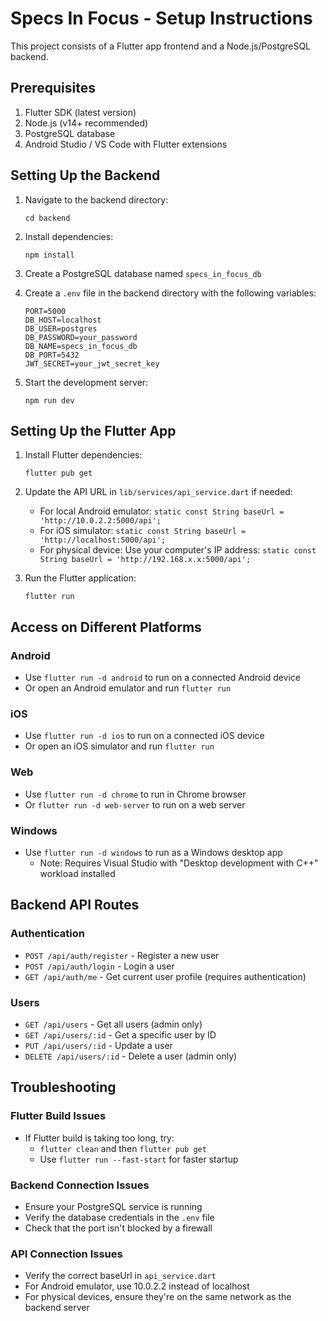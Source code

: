 # Specs In Focus - Setup Instructions

This project consists of a Flutter app frontend and a Node.js/PostgreSQL backend.

## Prerequisites

1. Flutter SDK (latest version)
2. Node.js (v14+ recommended)
3. PostgreSQL database
4. Android Studio / VS Code with Flutter extensions

## Setting Up the Backend

1. Navigate to the backend directory:
   ```
   cd backend
   ```

2. Install dependencies:
   ```
   npm install
   ```

3. Create a PostgreSQL database named `specs_in_focus_db`

4. Create a `.env` file in the backend directory with the following variables:
   ```
   PORT=5000
   DB_HOST=localhost
   DB_USER=postgres
   DB_PASSWORD=your_password
   DB_NAME=specs_in_focus_db
   DB_PORT=5432
   JWT_SECRET=your_jwt_secret_key
   ```

5. Start the development server:
   ```
   npm run dev
   ```

## Setting Up the Flutter App

1. Install Flutter dependencies:
   ```
   flutter pub get
   ```

2. Update the API URL in `lib/services/api_service.dart` if needed:
   - For local Android emulator: `static const String baseUrl = 'http://10.0.2.2:5000/api';`
   - For iOS simulator: `static const String baseUrl = 'http://localhost:5000/api';`
   - For physical device: Use your computer's IP address: `static const String baseUrl = 'http://192.168.x.x:5000/api';`

3. Run the Flutter application:
   ```
   flutter run
   ```

## Access on Different Platforms

### Android
- Use `flutter run -d android` to run on a connected Android device
- Or open an Android emulator and run `flutter run`

### iOS
- Use `flutter run -d ios` to run on a connected iOS device
- Or open an iOS simulator and run `flutter run`

### Web
- Use `flutter run -d chrome` to run in Chrome browser
- Or `flutter run -d web-server` to run on a web server

### Windows
- Use `flutter run -d windows` to run as a Windows desktop app
  - Note: Requires Visual Studio with "Desktop development with C++" workload installed

## Backend API Routes

### Authentication
- `POST /api/auth/register` - Register a new user
- `POST /api/auth/login` - Login a user
- `GET /api/auth/me` - Get current user profile (requires authentication)

### Users
- `GET /api/users` - Get all users (admin only)
- `GET /api/users/:id` - Get a specific user by ID
- `PUT /api/users/:id` - Update a user
- `DELETE /api/users/:id` - Delete a user (admin only)

## Troubleshooting

### Flutter Build Issues
- If Flutter build is taking too long, try:
  - `flutter clean` and then `flutter pub get`
  - Use `flutter run --fast-start` for faster startup

### Backend Connection Issues
- Ensure your PostgreSQL service is running
- Verify the database credentials in the `.env` file
- Check that the port isn't blocked by a firewall

### API Connection Issues
- Verify the correct baseUrl in `api_service.dart`
- For Android emulator, use 10.0.2.2 instead of localhost
- For physical devices, ensure they're on the same network as the backend server 